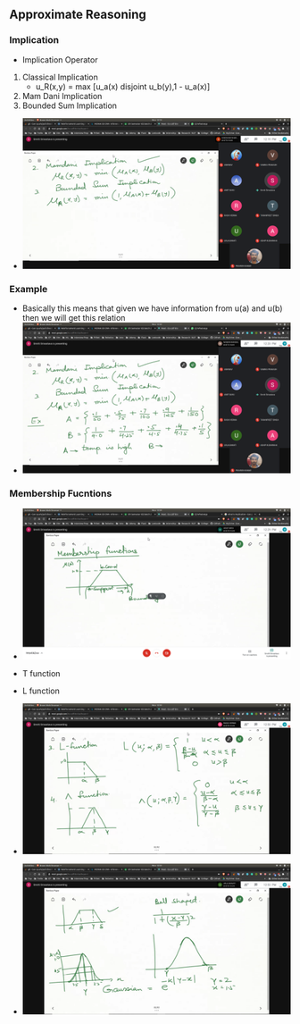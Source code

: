## Approximate Reasoning

### Implication
- Implication Operator
1. Classical Implication
     - u_R(x,y) = max [u_a(x) disjoint u_b(y),1 - u_a(x)]
2. Mam Dani Implication
3. Bounded Sum Implication
-  ![mamdani_bounded](mamdani_bounded.jpg)

### Example
- Basically this means that given we have information from u(a) and u(b) then we will get this relation
- ![eg](eg.jpg)

### Membership Fucntions
- ![mem_fc](mem_fc.jpg)
- T function
- L function

- ![mmfunctions1](mmfunctions1.jpg)
- ![mmfunctions2](mmfunction2.jpg)
